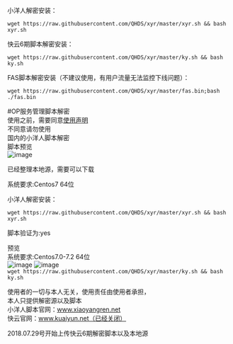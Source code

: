 
小洋人解密安装：

`wget https://raw.githubusercontent.com/QHDS/xyr/master/xyr.sh && bash xyr.sh`

快云6期脚本解密安装：<br>

`wget https://raw.githubusercontent.com/QHDS/xyr/master/ky.sh && bash ky.sh`<br>

FAS脚本解密安装（不建议使用，有用户流量无法监控下线问题）：<br>

 `wget https://raw.githubusercontent.com/QHDS/xyr/master/fas.bin;bash ./fas.bin`







#OP服务管理脚本解密<br>
使用之前，需要同意[使用声明](https://github.com/QHDS/xyr/blob/master/xyr/%E5%85%8D%E8%B4%A3%E5%A3%B0%E6%98%8E.md) <br>
不同意请勿使用<br>
国内的小洋人脚本解密<br>
脚本预览<br> 
![image](https://github.com/QHDS/xyr/blob/master/images/1.png)

已经整理本地源，需要可以下载

系统要求:Centos7 64位

小洋人解密安装：

`wget https://raw.githubusercontent.com/QHDS/xyr/master/xyr.sh && bash xyr.sh`

脚本验证为:yes


预览<br>
系统要求:Centos7.0-7.2 64位<br>
![image](https://github.com/QHDS/xyr/blob/master/images/ky.png)
![image](https://github.com/QHDS/xyr/blob/master/images/ky2.png)
<br>
`wget https://raw.githubusercontent.com/QHDS/xyr/master/ky.sh && bash ky.sh`<br>



使用者的一切与本人无关，使用责任由使用者承担，<br>
本人只提供解密源以及脚本<br>
小洋人脚本官网：www.xiaoyangren.net<br>
快云官网：www.kuaiyun.net（已经关闭）
<br>

2018.07.29号开始上传快云6期解密脚本以及本地源

